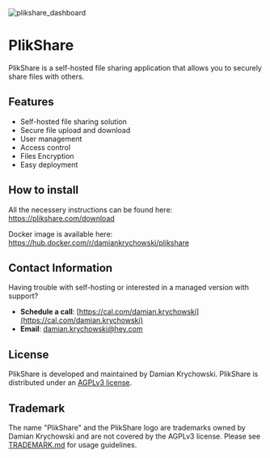 <img alt="plikshare_dashboard" src="https://github.com/damian-krychowski/plikshare/blob/main/assets/dashboard_printscreen.png">

# PlikShare

PlikShare is a self-hosted file sharing application that allows you to securely share files with others.

## Features

- Self-hosted file sharing solution
- Secure file upload and download
- User management
- Access control
- Files Encryption
- Easy deployment

## How to install

All the necessery instructions can be found here: https://plikshare.com/download

Docker image is available here: https://hub.docker.com/r/damiankrychowski/plikshare

## Contact Information
Having trouble with self-hosting or interested in a managed version with support?
- **Schedule a call**: [https://cal.com/damian.krychowski](https://cal.com/damian.krychowski)
- **Email**: damian.krychowski@hey.com

## License

PlikShare is developed and maintained by Damian Krychowski.
PlikShare is distributed under
an [AGPLv3 license](https://github.com/damian-krychowski/plikshare/blob/main/LICENSE).

## Trademark

The name "PlikShare" and the PlikShare logo are trademarks owned by Damian Krychowski and are not covered by the AGPLv3 license. Please see [TRADEMARK.md](https://github.com/damian-krychowski/plikshare/blob/main/TRADEMARK.md) for usage guidelines.
